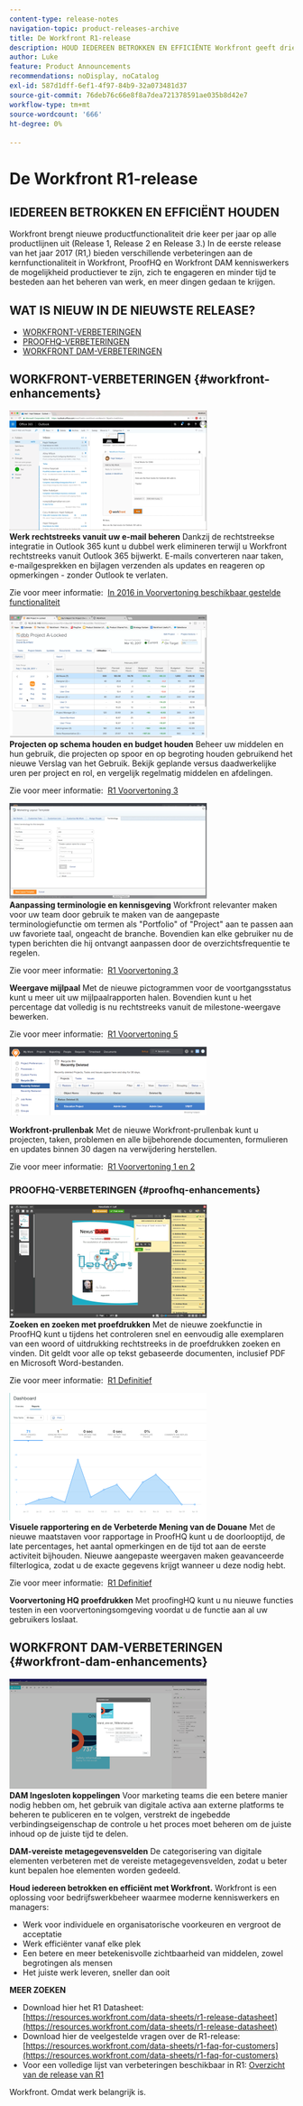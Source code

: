 ```yaml
---
content-type: release-notes
navigation-topic: product-releases-archive
title: De Workfront R1-release
description: HOUD IEDEREEN BETROKKEN EN EFFICIËNTE Workfront geeft drie keer per jaar nieuwe productfunctionaliteit aan alle productlijnen (Versie 1, Versie 2, en Versie 3.) In de eerste release van het jaar 2017 (R1,) bieden verschillende verbeteringen aan de kernfunctionaliteit in Workfront, ProofHQ en Workfront DAM kenniswerkers de mogelijkheid productiever te zijn, zich te engageren en minder tijd te besteden aan het beheren van werk, en meer dingen gedaan te krijgen.
author: Luke
feature: Product Announcements
recommendations: noDisplay, noCatalog
exl-id: 587d1dff-6ef1-4f97-84b9-32a073481d37
source-git-commit: 76deb76c66e8f8a7dea721378591ae035b8d42e7
workflow-type: tm+mt
source-wordcount: '666'
ht-degree: 0%

---
```


# De Workfront R1-release

## IEDEREEN BETROKKEN EN EFFICIËNT HOUDEN

Workfront brengt nieuwe productfunctionaliteit drie keer per jaar op alle productlijnen uit (Release 1, Release 2 en Release 3.) In de eerste release van het jaar 2017 (R1,) bieden verschillende verbeteringen aan de kernfunctionaliteit in Workfront, ProofHQ en Workfront DAM kenniswerkers de mogelijkheid productiever te zijn, zich te engageren en minder tijd te besteden aan het beheren van werk, en meer dingen gedaan te krijgen.

## WAT IS NIEUW IN DE NIEUWSTE RELEASE?

* [WORKFRONT-VERBETERINGEN](#workfront-enhancements)
* [PROOFHQ-VERBETERINGEN](#proofhq-enhancements)
* [WORKFRONT DAM-VERBETERINGEN](#workfront-dam-enhancements)

## WORKFRONT-VERBETERINGEN {#workfront-enhancements}

![Outlook_365_Integratie_1.png](assets/outlook-365-integration-1-350x212.png)\
**Werk rechtstreeks vanuit uw e-mail beheren**
Dankzij de rechtstreekse integratie in Outlook 365 kunt u dubbel werk elimineren terwijl u Workfront rechtstreeks vanuit Outlook 365 bijwerkt. E-mails converteren naar taken, e-mailgesprekken en bijlagen verzenden als updates en reageren op opmerkingen - zonder Outlook te verlaten.

Zie voor meer informatie:  [In 2016 in Voorvertoning beschikbaar gestelde functionaliteit](../../../../product-announcements/product-releases/quarterly-release-archive/r1-release-activity/available-in-preview-in-2016.md)

![](assets/mceclip0-350x218.png)\
**Projecten op schema houden en budget houden**
Beheer uw middelen en hun gebruik, die projecten op spoor en op begroting houden gebruikend het nieuwe Verslag van het Gebruik. Bekijk geplande versus daadwerkelijke uren per project en rol, en vergelijk regelmatig middelen en afdelingen.

Zie voor meer informatie:  [R1 Voorvertoning 3](../../../../product-announcements/product-releases/quarterly-release-archive/r1-release-activity/r1-preview-3.md)

![](assets/mceclip1-350x169.png)\
**Aanpassing terminologie en kennisgeving**
Workfront relevanter maken voor uw team door gebruik te maken van de aangepaste terminologiefunctie om termen als &quot;Portfolio&quot; of &quot;Project&quot; aan te passen aan uw favoriete taal, ongeacht de branche. Bovendien kan elke gebruiker nu de typen berichten die hij ontvangt aanpassen door de overzichtsfrequentie te regelen.

Zie voor meer informatie:  [R1 Voorvertoning 3](../../../../product-announcements/product-releases/quarterly-release-archive/r1-release-activity/r1-preview-3.md)

**Weergave mijlpaal**
Met de nieuwe pictogrammen voor de voortgangsstatus kunt u meer uit uw mijlpaalrapporten halen. Bovendien kunt u het percentage dat volledig is nu rechtstreeks vanuit de milestone-weergave bewerken.

Zie voor meer informatie:  [R1 Voorvertoning 5](../../../../product-announcements/product-releases/quarterly-release-archive/r1-release-activity/r1-preview-5.md)

![](assets/mceclip3-350x122.png)

**Workfront-prullenbak**
Met de nieuwe Workfront-prullenbak kunt u projecten, taken, problemen en alle bijbehorende documenten, formulieren en updates binnen 30 dagen na verwijdering herstellen.

Zie voor meer informatie:  [R1 Voorvertoning 1 en 2](../../../../product-announcements/product-releases/quarterly-release-archive/r1-release-activity/r1-peview-1-and-2.md)

### PROOFHQ-VERBETERINGEN {#proofhq-enhancements}

![](assets/mceclip4-350x201.png)\
**Zoeken en zoeken met proefdrukken**
Met de nieuwe zoekfunctie in ProofHQ kunt u tijdens het controleren snel en eenvoudig alle exemplaren van een woord of uitdrukking rechtstreeks in de proefdrukken zoeken en vinden. Dit geldt voor alle op tekst gebaseerde documenten, inclusief PDF en Microsoft Word-bestanden.

Zie voor meer informatie:  [R1 Definitief](../../../../product-announcements/product-releases/quarterly-release-archive/r1-release-activity/r1-final.md)

![](assets/mceclip5-350x226.png)\
**Visuele rapportering en de Verbeterde Mening van de Douane**
Met de nieuwe maatstaven voor rapportage in ProofHQ kunt u de doorlooptijd, de late percentages, het aantal opmerkingen en de tijd tot aan de eerste activiteit bijhouden. Nieuwe aangepaste weergaven maken geavanceerde filterlogica, zodat u de exacte gegevens krijgt wanneer u deze nodig hebt.

Zie voor meer informatie:  [R1 Definitief](../../../../product-announcements/product-releases/quarterly-release-archive/r1-release-activity/r1-final.md)

**Voorvertoning HQ proefdrukken**
Met proofingHQ kunt u nu nieuwe functies testen in een voorvertoningsomgeving voordat u de functie aan al uw gebruikers loslaat.

## WORKFRONT DAM-VERBETERINGEN {#workfront-dam-enhancements}

![](assets/mceclip6-350x195.png)\
**DAM Ingesloten koppelingen**
Voor marketing teams die een betere manier nodig hebben om, het gebruik van digitale activa aan externe platforms te beheren te publiceren en te volgen, verstrekt de ingebedde verbindingseigenschap de controle u het proces moet beheren om de juiste inhoud op de juiste tijd te delen.

**DAM-vereiste metagegevensvelden**
De categorisering van digitale elementen verbeteren met de vereiste metagegevensvelden, zodat u beter kunt bepalen hoe elementen worden gedeeld.

**Houd iedereen betrokken en efficiënt met Workfront.**
Workfront is een oplossing voor bedrijfswerkbeheer waarmee moderne kenniswerkers en managers:

* Werk voor individuele en organisatorische voorkeuren en vergroot de acceptatie
* Werk efficiënter vanaf elke plek
* Een betere en meer betekenisvolle zichtbaarheid van middelen, zowel begrotingen als mensen
* Het juiste werk leveren, sneller dan ooit

**MEER ZOEKEN**

* Download hier het R1 Datasheet:  [https://resources.workfront.com/data-sheets/r1-release-datasheet](https://resources.workfront.com/data-sheets/r1-release-datasheet)
* Download hier de veelgestelde vragen over de R1-release: [https://resources.workfront.com/data-sheets/r1-faq-for-customers](https://resources.workfront.com/data-sheets/r1-faq-for-customers)
* Voor een volledige lijst van verbeteringen beschikbaar in R1: [Overzicht van de release van R1](../../../../product-announcements/product-releases/quarterly-release-archive/r1-release-activity/r1-release-activity-overview.md)

Workfront. Omdat werk belangrijk is.
